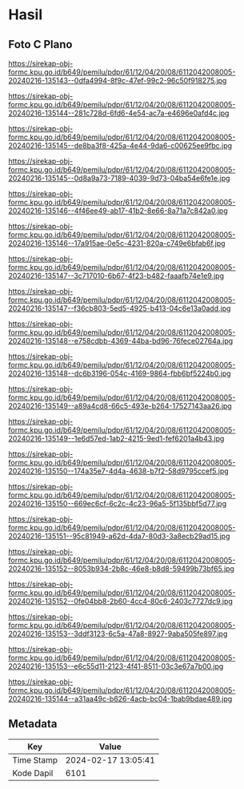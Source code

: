 # Hasil

## Foto C Plano

https://sirekap-obj-formc.kpu.go.id/b649/pemilu/pdpr/61/12/04/20/08/6112042008005-20240216-135143--0dfa4994-8f9c-47ef-99c2-96c50f918275.jpg

https://sirekap-obj-formc.kpu.go.id/b649/pemilu/pdpr/61/12/04/20/08/6112042008005-20240216-135144--281c728d-6fd6-4e54-ac7a-e4696e0afd4c.jpg

https://sirekap-obj-formc.kpu.go.id/b649/pemilu/pdpr/61/12/04/20/08/6112042008005-20240216-135145--de8ba3f8-425a-4e44-9da6-c00625ee9fbc.jpg

https://sirekap-obj-formc.kpu.go.id/b649/pemilu/pdpr/61/12/04/20/08/6112042008005-20240216-135145--0d8a9a73-7189-4039-9d73-04ba54e6fe1e.jpg

https://sirekap-obj-formc.kpu.go.id/b649/pemilu/pdpr/61/12/04/20/08/6112042008005-20240216-135146--4f46ee49-ab17-41b2-8e66-8a71a7c842a0.jpg

https://sirekap-obj-formc.kpu.go.id/b649/pemilu/pdpr/61/12/04/20/08/6112042008005-20240216-135146--17a915ae-0e5c-4231-820a-c749e6bfab6f.jpg

https://sirekap-obj-formc.kpu.go.id/b649/pemilu/pdpr/61/12/04/20/08/6112042008005-20240216-135147--3c717010-6b67-4f23-b482-faaafb74e1e9.jpg

https://sirekap-obj-formc.kpu.go.id/b649/pemilu/pdpr/61/12/04/20/08/6112042008005-20240216-135147--f36cb803-5ed5-4925-b413-04c6e13a0add.jpg

https://sirekap-obj-formc.kpu.go.id/b649/pemilu/pdpr/61/12/04/20/08/6112042008005-20240216-135148--e758cdbb-4369-44ba-bd96-76fece02764a.jpg

https://sirekap-obj-formc.kpu.go.id/b649/pemilu/pdpr/61/12/04/20/08/6112042008005-20240216-135148--dc6b3196-054c-4169-9864-fbb6bf5224b0.jpg

https://sirekap-obj-formc.kpu.go.id/b649/pemilu/pdpr/61/12/04/20/08/6112042008005-20240216-135149--a89a4cd8-66c5-493e-b264-17527143aa26.jpg

https://sirekap-obj-formc.kpu.go.id/b649/pemilu/pdpr/61/12/04/20/08/6112042008005-20240216-135149--1e6d57ed-1ab2-4215-9ed1-fef6201a4b43.jpg

https://sirekap-obj-formc.kpu.go.id/b649/pemilu/pdpr/61/12/04/20/08/6112042008005-20240216-135150--174a35e7-4d4a-4638-b7f2-58d9795ccef5.jpg

https://sirekap-obj-formc.kpu.go.id/b649/pemilu/pdpr/61/12/04/20/08/6112042008005-20240216-135150--669ec6cf-6c2c-4c23-96a5-5f135bbf5d77.jpg

https://sirekap-obj-formc.kpu.go.id/b649/pemilu/pdpr/61/12/04/20/08/6112042008005-20240216-135151--95c81949-a62d-4da7-80d3-3a8ecb29ad15.jpg

https://sirekap-obj-formc.kpu.go.id/b649/pemilu/pdpr/61/12/04/20/08/6112042008005-20240216-135152--8053b934-2b8c-46e8-b8d8-59499b73bf65.jpg

https://sirekap-obj-formc.kpu.go.id/b649/pemilu/pdpr/61/12/04/20/08/6112042008005-20240216-135152--0fe04bb8-2b60-4cc4-80c6-2403c7727dc9.jpg

https://sirekap-obj-formc.kpu.go.id/b649/pemilu/pdpr/61/12/04/20/08/6112042008005-20240216-135153--3ddf3123-6c5a-47a8-8927-9aba505fe897.jpg

https://sirekap-obj-formc.kpu.go.id/b649/pemilu/pdpr/61/12/04/20/08/6112042008005-20240216-135153--e6c55d11-2123-4f41-8511-03c3e67a7b00.jpg

https://sirekap-obj-formc.kpu.go.id/b649/pemilu/pdpr/61/12/04/20/08/6112042008005-20240216-135144--a31aa49c-b626-4acb-bc04-1bab9bdae489.jpg


## Metadata

| Key        | Value               |
| ---------- | ------------------- |
| Time Stamp | 2024-02-17 13:05:41 |
| Kode Dapil | 6101                |



